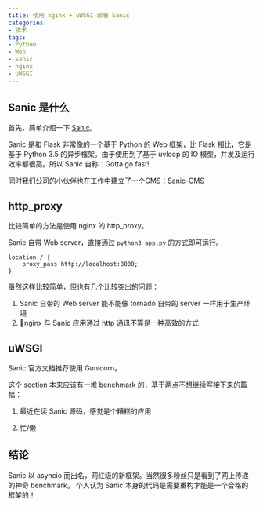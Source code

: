```yaml
---
title: 使用 nginx + uWSGI 部署 Sanic
categories:
- 技术
tags:
- Python
- Web
- Sanic
- nginx
- uWSGI
---
```


## Sanic 是什么

首先，简单介绍一下 [Sanic](https://github.com/channelcat/sanic)。

Sanic 是和 Flask 非常像的一个基于 Python 的 Web 框架，比 Flask 相比，它是基于 Python 3.5 的异步框架。由于使用到了基于 uvloop 的 IO 模型，并发及运行效率都很高。所以 Sanic 自称：Gotta go fast!

同时我们公司的小伙伴也在工作中建立了一个CMS：[Sanic-CMS](https://github.com/JoshYuJump/sanic-cms)


## http_proxy

比较简单的方法是使用 nginx 的 http_proxy。

Sanic 自带 Web server，直接通过 `python3 app.py` 的方式即可运行。

```
location / {
    proxy_pass http://localhost:8000;
} 
```

虽然这样比较简单，但也有几个比较突出的问题：
1. Sanic 自带的 Web server 能不能像 tornado 自带的 server 一样用于生产环境
2. nginx 与 Sanic 应用通过 http 通讯不算是一种高效的方式



## uWSGI 

Sanic 官方文档推荐使用 Gunicorn。

这个 section 本来应该有一堆 benchmark 的，基于两点不想继续写接下来的篇幅：

1. 最近在读 Sanic 源码，感觉是个糟糕的应用

2. 忙/懒


## 结论

Sanic 以 asyncio 而出名，网红级的新框架。当然很多粉丝只是看到了网上传递的神奇 benchmark。
个人认为 Sanic 本身的代码是需要重构才能是一个合格的框架的！
